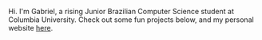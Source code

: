 <!---
Trigozord/Trigozord is a ✨ special ✨ repository because its `README.md` (this file) appears on your GitHub profile.
You can click the Preview link to take a look at your changes.
--->
Hi. I'm Gabriel, a rising Junior Brazilian Computer Science student at Columbia University. Check out some fun projects below, and my personal website [here](https://gabriel-trigo-personal-website.vercel.app/#Education). 
